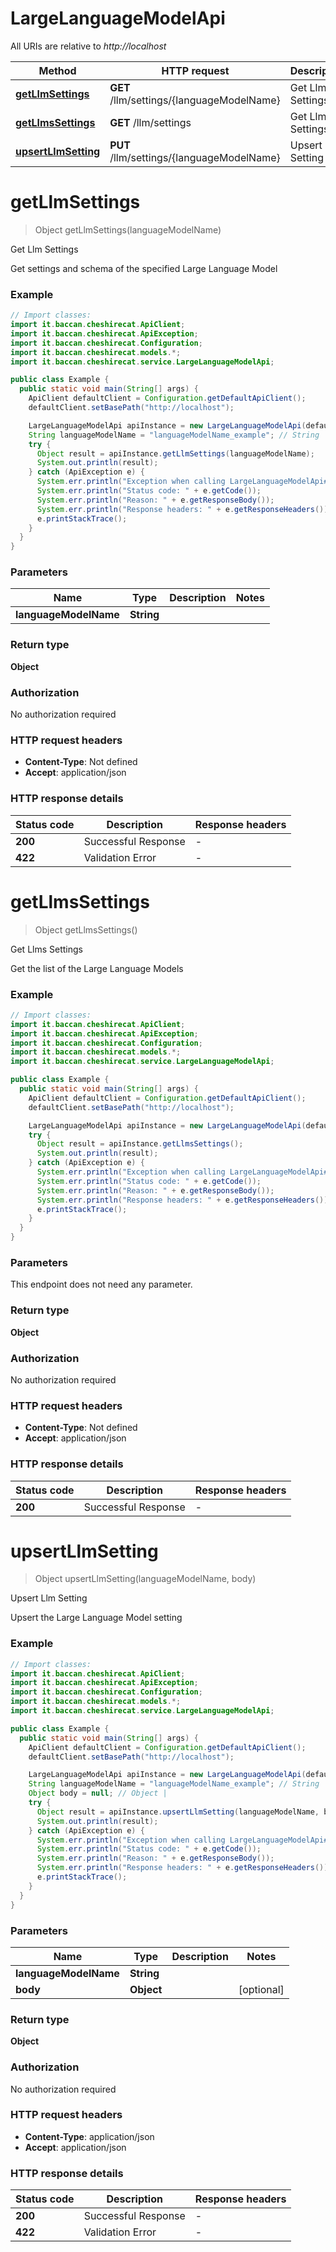# LargeLanguageModelApi

All URIs are relative to *http://localhost*

| Method | HTTP request | Description |
|------------- | ------------- | -------------|
| [**getLlmSettings**](LargeLanguageModelApi.md#getLlmSettings) | **GET** /llm/settings/{languageModelName} | Get Llm Settings |
| [**getLlmsSettings**](LargeLanguageModelApi.md#getLlmsSettings) | **GET** /llm/settings | Get Llms Settings |
| [**upsertLlmSetting**](LargeLanguageModelApi.md#upsertLlmSetting) | **PUT** /llm/settings/{languageModelName} | Upsert Llm Setting |


<a id="getLlmSettings"></a>
# **getLlmSettings**
> Object getLlmSettings(languageModelName)

Get Llm Settings

Get settings and schema of the specified Large Language Model

### Example
```java
// Import classes:
import it.baccan.cheshirecat.ApiClient;
import it.baccan.cheshirecat.ApiException;
import it.baccan.cheshirecat.Configuration;
import it.baccan.cheshirecat.models.*;
import it.baccan.cheshirecat.service.LargeLanguageModelApi;

public class Example {
  public static void main(String[] args) {
    ApiClient defaultClient = Configuration.getDefaultApiClient();
    defaultClient.setBasePath("http://localhost");

    LargeLanguageModelApi apiInstance = new LargeLanguageModelApi(defaultClient);
    String languageModelName = "languageModelName_example"; // String | 
    try {
      Object result = apiInstance.getLlmSettings(languageModelName);
      System.out.println(result);
    } catch (ApiException e) {
      System.err.println("Exception when calling LargeLanguageModelApi#getLlmSettings");
      System.err.println("Status code: " + e.getCode());
      System.err.println("Reason: " + e.getResponseBody());
      System.err.println("Response headers: " + e.getResponseHeaders());
      e.printStackTrace();
    }
  }
}
```

### Parameters

| Name | Type | Description  | Notes |
|------------- | ------------- | ------------- | -------------|
| **languageModelName** | **String**|  | |

### Return type

**Object**

### Authorization

No authorization required

### HTTP request headers

 - **Content-Type**: Not defined
 - **Accept**: application/json

### HTTP response details
| Status code | Description | Response headers |
|-------------|-------------|------------------|
| **200** | Successful Response |  -  |
| **422** | Validation Error |  -  |

<a id="getLlmsSettings"></a>
# **getLlmsSettings**
> Object getLlmsSettings()

Get Llms Settings

Get the list of the Large Language Models

### Example
```java
// Import classes:
import it.baccan.cheshirecat.ApiClient;
import it.baccan.cheshirecat.ApiException;
import it.baccan.cheshirecat.Configuration;
import it.baccan.cheshirecat.models.*;
import it.baccan.cheshirecat.service.LargeLanguageModelApi;

public class Example {
  public static void main(String[] args) {
    ApiClient defaultClient = Configuration.getDefaultApiClient();
    defaultClient.setBasePath("http://localhost");

    LargeLanguageModelApi apiInstance = new LargeLanguageModelApi(defaultClient);
    try {
      Object result = apiInstance.getLlmsSettings();
      System.out.println(result);
    } catch (ApiException e) {
      System.err.println("Exception when calling LargeLanguageModelApi#getLlmsSettings");
      System.err.println("Status code: " + e.getCode());
      System.err.println("Reason: " + e.getResponseBody());
      System.err.println("Response headers: " + e.getResponseHeaders());
      e.printStackTrace();
    }
  }
}
```

### Parameters
This endpoint does not need any parameter.

### Return type

**Object**

### Authorization

No authorization required

### HTTP request headers

 - **Content-Type**: Not defined
 - **Accept**: application/json

### HTTP response details
| Status code | Description | Response headers |
|-------------|-------------|------------------|
| **200** | Successful Response |  -  |

<a id="upsertLlmSetting"></a>
# **upsertLlmSetting**
> Object upsertLlmSetting(languageModelName, body)

Upsert Llm Setting

Upsert the Large Language Model setting

### Example
```java
// Import classes:
import it.baccan.cheshirecat.ApiClient;
import it.baccan.cheshirecat.ApiException;
import it.baccan.cheshirecat.Configuration;
import it.baccan.cheshirecat.models.*;
import it.baccan.cheshirecat.service.LargeLanguageModelApi;

public class Example {
  public static void main(String[] args) {
    ApiClient defaultClient = Configuration.getDefaultApiClient();
    defaultClient.setBasePath("http://localhost");

    LargeLanguageModelApi apiInstance = new LargeLanguageModelApi(defaultClient);
    String languageModelName = "languageModelName_example"; // String | 
    Object body = null; // Object | 
    try {
      Object result = apiInstance.upsertLlmSetting(languageModelName, body);
      System.out.println(result);
    } catch (ApiException e) {
      System.err.println("Exception when calling LargeLanguageModelApi#upsertLlmSetting");
      System.err.println("Status code: " + e.getCode());
      System.err.println("Reason: " + e.getResponseBody());
      System.err.println("Response headers: " + e.getResponseHeaders());
      e.printStackTrace();
    }
  }
}
```

### Parameters

| Name | Type | Description  | Notes |
|------------- | ------------- | ------------- | -------------|
| **languageModelName** | **String**|  | |
| **body** | **Object**|  | [optional] |

### Return type

**Object**

### Authorization

No authorization required

### HTTP request headers

 - **Content-Type**: application/json
 - **Accept**: application/json

### HTTP response details
| Status code | Description | Response headers |
|-------------|-------------|------------------|
| **200** | Successful Response |  -  |
| **422** | Validation Error |  -  |

